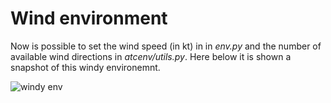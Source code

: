 # Wind environment

Now is possible to set the wind speed (in kt) in in _env.py_ and the number of available wind directions in _atcenv/utils.py_.
Here below it is shown a snapshot of this windy environemnt.

![windy env](http://url/to/img.png)
